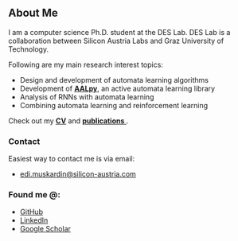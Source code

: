<p></p>

## About Me
I am a computer science Ph.D. student at the DES Lab. 
DES Lab is a collaboration between Silicon Austria Labs and Graz University of Technology.

Following are my main research interest topics:
- Design and development of automata learning algorithms
- Development of <ins>[**AALpy**](https://github.com/DES-Lab/AALpy/)</ins>, an active automata learning library
- Analysis of RNNs with automata learning
- Combining automata learning and reinforcement learning

Check out my <ins>[**CV**](./cv.md)</ins> and <ins>[**publications**](https://scholar.google.at/citations?hl=de&user=m6e8gb8AAAAJ) </ins>.

### Contact

Easiest way to contact me is via email:
- [edi.muskardin@silicon-austria.com](mailto:edi.muskardin@silicon-austria.com)

### Found me @:

- [GitHub](https://github.com/emuskardin)
- [LinkedIn](https://www.linkedin.com/in/edi-mu%C5%A1kardin/)
- [Google Scholar](https://scholar.google.at/citations?hl=de&user=m6e8gb8AAAAJ)



